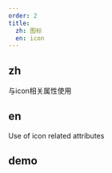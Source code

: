 ```yaml
---
order: 2
title:
  zh: 图标
  en: icon
---
```


## zh
与icon相关属性使用

## en
Use of icon related attributes

## demo

